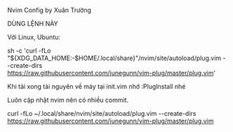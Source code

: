 Nvim Config by Xuân Trường

DÙNG LỆNH NÀY

Với Linux, Ubuntu:

sh -c 'curl -fLo "${XDG_DATA_HOME:-$HOME/.local/share}"/nvim/site/autoload/plug.vim --create-dirs \
       https://raw.githubusercontent.com/junegunn/vim-plug/master/plug.vim'


Khi tải xong tài nguyên về máy tại init.vim nhớ :PlugInstall nhé

Luôn cập nhật nvim nên có nhiều commit.


curl -fLo ~/.local/share/nvim/site/autoload/plug.vim --create-dirs \
    https://raw.githubusercontent.com/junegunn/vim-plug/master/plug.vim
